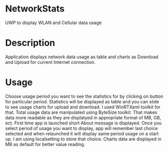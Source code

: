 # NetworkStats
UWP to display WLAN and Cellular data usage

# Description
Application displays network data usage as table and charts as Download and Upload for current Internet connection.

# Usage
Choose usage period you want to see the statistics for by clicking on button for particular period. Statistics will be displayed as table and you can slide to see usage charts for upload and download. I used WinRTXaml toolkit for that. Total usage data are manipulated using ByteSize toolkit. That makes data more readable as they are displatyed in appropriate format of MB, GB, ect. First time app is launched short About message is displayed. Once you select period of usage you want to display, app will remember last choice selected and when relaunched it will display same period usage on a start up. I am using localsetting to store that choice. Charts data are displayed in MB as default for better value reading. 
